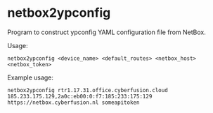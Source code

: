 # netbox2ypconfig

Program to construct ypconfig YAML configuration file from NetBox.

Usage:

    netbox2ypconfig <device_name> <default_routes> <netbox_host> <netbox_token>

Example usage:

    netbox2ypconfig rtr1.17.31.office.cyberfusion.cloud 185.233.175.129,2a0c:eb00:0:f7:185:233:175:129 https://netbox.cyberfusion.nl someapitoken
